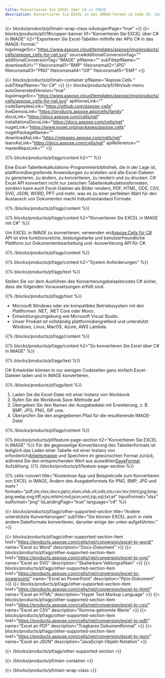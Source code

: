 ```yaml
---
title: Konvertieren Sie EXCEL über C# in IMAGE
description: Konvertieren Sie EXCEL in das IMAGE-Format im Code C#. Speichern Sie EXCEL als BILD mit C#.
---
```

{{< blocks/products/pf/main-wrap-class isAutogenPage="true" >}}
{{< blocks/products/pf/i18n/upper-banner h1="Konvertieren Sie EXCEL über C# in IMAGE" h2="Exportieren Sie Excel-Tabellen mithilfe der APIs C# in das IMAGE-Format." logoImageSrc="https://www.aspose.cloud/templates/aspose/img/products/cells/aspose_cells-for-net.svg" sourceAdditionalConversionTag="" additionalConversionTag="IMAGE" pfName="" subTitlepfName="" downloadUrl="" fileiconsmall1="BMP" fileiconsmall2="JPG" fileiconsmall3="PNG" fileiconsmall4="GIF" fileiconsmall5="EMF" >}}

{{< blocks/products/pf/main-container pfName="Aspose.Cells " subTitlepfName="for C#" >}}
{{< blocks/products/pf/i18n/sub-menu autoGeneratedVersion="true" logoImageSrc="https://www.aspose.cloud/templates/aspose/img/products/cells/aspose_cells-for-net.svg" apiHomeLink="" codeSamplesLink="https://github.com/aspose-cells" liveDemosLink="https://products.aspose.app/cells/family" docsLink="https://docs.aspose.com/cells/net" installationsDocsLink="https://docs.aspose.com/cells/net" nugetLink="https://www.nuget.org/packages/aspose.cells" nugetPackageName="" downloadAsLink="https://releases.aspose.com/cells/net" learnAsLink="https://docs.aspose.com/cells/net" apiReference="" mavenRepoLink="" >}}

{{% blocks/products/pf/agp/content h2="" %}}

 Eine Excel-Tabellenkalkulations-Programmierbibliothek, die in der Lage ist, plattformübergreifende Anwendungen zu erstellen und alle Excel-Dateien zu generieren, zu ändern, zu konvertieren, zu rendern und zu drucken. C# Excel API konvertiert nicht nur zwischen Tabellenkalkulationsformaten, sondern kann auch Excel-Dateien als Bilder rendern, PDF, HTML, ODS, CSV, SVG, JSON, WORD, PPT und mehr, was es zu einer perfekten Wahl für den Austausch von Dokumenten macht Industriestandard Formate.

{{% /blocks/products/pf/agp/content %}}

{{% blocks/products/pf/agp/content h2="Konvertieren Sie EXCEL in IMAGE mit C#" %}}

 Um EXCEL in IMAGE zu konvertieren, verwenden wir[Aspose.Cells für C#](https://products.aspose.com/cells/net) API ist eine funktionsreiche, leistungsstarke und benutzerfreundliche Plattform zur Dokumentenbearbeitung und -konvertierung API für C#.

{{% /blocks/products/pf/agp/content %}}


{{% blocks/products/pf/agp/content h2="System Anforderungen" %}}

{{% blocks/products/pf/agp/text %}}

 Stellen Sie vor dem Ausführen des Konvertierungsbeispielcodes C# sicher, dass die folgenden Voraussetzungen erfüllt sind.
 
{{% /blocks/products/pf/agp/text %}}

-  Microsoft Windows oder ein kompatibles Betriebssystem mit den Plattformen .NET, .NET Core oder Mono.
-  Entwicklungsumgebung wie Microsoft Visual Studio.
-  Unser Produkt ist vollständig plattformübergreifend und unterstützt Windows, Linux, MacOS, Azure, AWS Lambda.

{{% /blocks/products/pf/agp/content %}}

{{% blocks/products/pf/agp/content h2="So konvertieren Sie Excel über C# in IMAGE" %}}

{{% blocks/products/pf/agp/text %}}

 C#-Entwickler können in nur wenigen Codezeilen ganz einfach Excel-Dateien laden und in IMAGE konvertieren.

{{% /blocks/products/pf/agp/text %}}

1.  Laden Sie die Excel-Datei mit einer Instanz von Workbook
1.  Rufen Sie die Workbook.Save-Methode auf
1.  Übergeben Sie den Namen der Ausgabedatei mit Erweiterung, z. B. BMP, JPG, PNG, GIF usw.
1.  Überprüfen Sie den angegebenen Pfad für die resultierende IMAGE-Datei

{{% /blocks/products/pf/agp/content %}}


{{% blocks/products/pf/feature-page-section h2="Konvertieren Sie EXCEL in IMAGE" %}}
 Für die gegenseitige Konvertierung des Tabellenformats ist lediglich das Laden einer Tabelle mit einer Instanz von erforderlich[Arbeitsmappe](https://reference.aspose.com/cells/net/aspose.cells/workbook) und Speichern im gewünschten Format zurück, während Sie den entsprechenden Wert aus auswählen[SaveFormat](https://reference.aspose.com/cells/net/aspose.cells/saveformat) Aufzählung.
{{% /blocks/products/pf/feature-page-section %}}


{{% cells-convert title="Kostenlose App und Beispielcode zum Konvertieren von EXCEL in IMAGE, Ändern des Ausgabeformats für PNG, BMP, JPG und mehr." formats="pdf;xls;xlsx;docx;pptx;xlsm;xlsb;xlt;ods;ots;csv;tsv;html;jpg;bmp;png;webp;svg;tiff;xps;mhtml;md;json;xml;zip;sql;txt;et" InputFormat="xlsx" outformat="png" IsLandingPage="true" language="c#" %}}
 


{{< blocks/products/pf/agp/other-supported-section title="Andere unterstützte Konvertierungen" subTitle="Sie können EXCEL auch in viele andere Dateiformate konvertieren, darunter einige der unten aufgeführten." >}}

{{< blocks/products/pf/agp/other-supported-section-item href="https://products.aspose.com/cells/net/conversion/excel-to-word/" name="Excel zu Word" description="Docx-Dokument" >}}
{{< blocks/products/pf/agp/other-supported-section-item href="https://products.aspose.com/cells/net/conversion/excel-to-svg/" name="Excel an SVG" description="Skalierbare Vektorgrafiken" >}}
{{< blocks/products/pf/agp/other-supported-section-item href="https://products.aspose.com/cells/net/conversion/excel-to-powerpoint/" name="Excel an PowerPoint" description="Pptx-Dokument" >}}
{{< blocks/products/pf/agp/other-supported-section-item href="https://products.aspose.com/cells/net/conversion/excel-to-html/" name="Excel an HTML" description="Hyper Text Markup Language" >}}
{{< blocks/products/pf/agp/other-supported-section-item href="https://products.aspose.com/cells/net/conversion/excel-to-csv/" name="Excel an CSV" description="Komma-getrennte Werte" >}}
{{< blocks/products/pf/agp/other-supported-section-item href="https://products.aspose.com/cells/net/conversion/excel-to-pdf/" name="Excel an PDF" description="Tragbares Dokumentformat" >}}
{{< blocks/products/pf/agp/other-supported-section-item href="https://products.aspose.com/cells/net/conversion/excel-to-json/" name="Excel an JSON" description="JavaScript-Objekt-Notation" >}}

{{< /blocks/products/pf/agp/other-supported-section >}}

{{< /blocks/products/pf/main-container >}}
    
{{< /blocks/products/pf/main-wrap-class >}}
